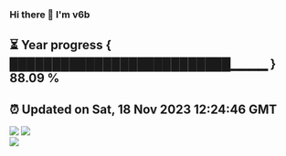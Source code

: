 ### Hi there 👋  I'm v6b  
⏳ Year progress { ██████████████████████████▁▁▁▁ } 88.09 %
---
⏰ Updated on Sat, 18 Nov 2023 12:24:46 GMT
---
![](https://github-readme-stats.vercel.app/api?username=v6b&bg_color=30,e96443,904e95&title_color=fff&text_color=fff&layout=compact)
![](https://github-readme-stats.vercel.app/api/top-langs/?username=v6b&layout=compact&bg_color=30,e96443,904e95&title_color=fff&text_color=fff)  
![](https://gcore.jsdelivr.net/gh/v6b/v6b@main/assets/github-contribution-grid-snake.svg)

